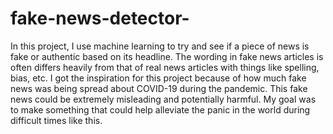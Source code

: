 # fake-news-detector-
In this project, I use machine learning to try and see if a piece of news is fake or authentic based on its headline. The wording in fake news articles is often differs heavily from that of real news articles with things like spelling, bias, etc. I got the inspiration for this project because of how much fake news was being spread about COVID-19 during the pandemic. This fake news could be extremely misleading and potentially harmful. My goal was to make something that could help alleviate the panic in the world during difficult times like this. 
[](images/video.mov)
